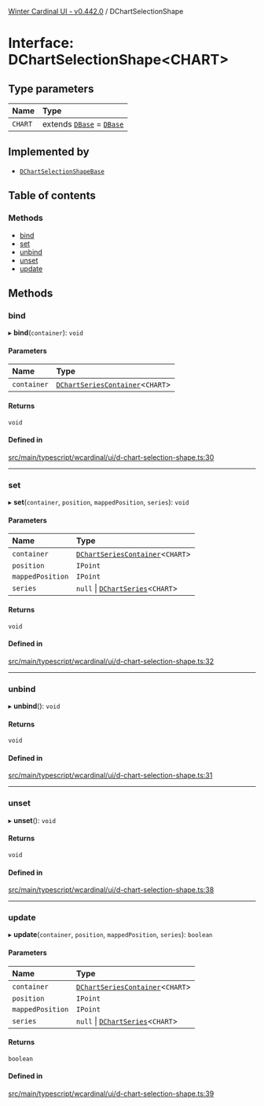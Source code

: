 [Winter Cardinal UI - v0.442.0](../index.md) / DChartSelectionShape

# Interface: DChartSelectionShape\<CHART\>

## Type parameters

| Name | Type |
| :------ | :------ |
| `CHART` | extends [`DBase`](../classes/DBase.md) = [`DBase`](../classes/DBase.md) |

## Implemented by

- [`DChartSelectionShapeBase`](../classes/DChartSelectionShapeBase.md)

## Table of contents

### Methods

- [bind](DChartSelectionShape.md#bind)
- [set](DChartSelectionShape.md#set)
- [unbind](DChartSelectionShape.md#unbind)
- [unset](DChartSelectionShape.md#unset)
- [update](DChartSelectionShape.md#update)

## Methods

### bind

▸ **bind**(`container`): `void`

#### Parameters

| Name | Type |
| :------ | :------ |
| `container` | [`DChartSeriesContainer`](DChartSeriesContainer.md)\<`CHART`\> |

#### Returns

`void`

#### Defined in

[src/main/typescript/wcardinal/ui/d-chart-selection-shape.ts:30](https://github.com/winter-cardinal/winter-cardinal-ui/blob/v0.442.0/src/main/typescript/wcardinal/ui/d-chart-selection-shape.ts#L30)

___

### set

▸ **set**(`container`, `position`, `mappedPosition`, `series`): `void`

#### Parameters

| Name | Type |
| :------ | :------ |
| `container` | [`DChartSeriesContainer`](DChartSeriesContainer.md)\<`CHART`\> |
| `position` | `IPoint` |
| `mappedPosition` | `IPoint` |
| `series` | ``null`` \| [`DChartSeries`](DChartSeries.md)\<`CHART`\> |

#### Returns

`void`

#### Defined in

[src/main/typescript/wcardinal/ui/d-chart-selection-shape.ts:32](https://github.com/winter-cardinal/winter-cardinal-ui/blob/v0.442.0/src/main/typescript/wcardinal/ui/d-chart-selection-shape.ts#L32)

___

### unbind

▸ **unbind**(): `void`

#### Returns

`void`

#### Defined in

[src/main/typescript/wcardinal/ui/d-chart-selection-shape.ts:31](https://github.com/winter-cardinal/winter-cardinal-ui/blob/v0.442.0/src/main/typescript/wcardinal/ui/d-chart-selection-shape.ts#L31)

___

### unset

▸ **unset**(): `void`

#### Returns

`void`

#### Defined in

[src/main/typescript/wcardinal/ui/d-chart-selection-shape.ts:38](https://github.com/winter-cardinal/winter-cardinal-ui/blob/v0.442.0/src/main/typescript/wcardinal/ui/d-chart-selection-shape.ts#L38)

___

### update

▸ **update**(`container`, `position`, `mappedPosition`, `series`): `boolean`

#### Parameters

| Name | Type |
| :------ | :------ |
| `container` | [`DChartSeriesContainer`](DChartSeriesContainer.md)\<`CHART`\> |
| `position` | `IPoint` |
| `mappedPosition` | `IPoint` |
| `series` | ``null`` \| [`DChartSeries`](DChartSeries.md)\<`CHART`\> |

#### Returns

`boolean`

#### Defined in

[src/main/typescript/wcardinal/ui/d-chart-selection-shape.ts:39](https://github.com/winter-cardinal/winter-cardinal-ui/blob/v0.442.0/src/main/typescript/wcardinal/ui/d-chart-selection-shape.ts#L39)

